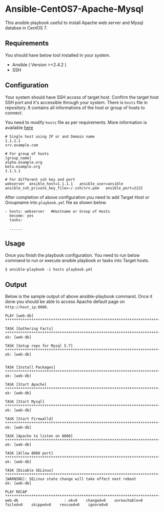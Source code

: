 # Ansible-CentOS7-Apache-Mysql


This ansible playbook useful to install Apache web server and Mysql databse in CentOS 7.

## Requirements

You should have below tool installed in your system.

  - Ansible ( Version >=2.4.2 )
  - SSH

## Configuration

Your system should have SSH access of target host. Confirm the target host SSH port and it's accessible through your system.
There is `hosts` file in repository. It contains all informations of the host or group of hosts to connect.

You need to modify `hosts` file as per requirements. More information is available [here](https://docs.ansible.com/ansible/latest/user_guide/intro_inventory.html)

    # Single host using IP or and Domain name
    1.1.1.1
    srv.example.com

    # For group of hosts
    [group_name]
    alpha.example.org
    beta.example.org
    1.1.1.1

    # For different ssh key and port
    webserver  ansible_host=1.1.1.1   ansible_user=ansible   ansible_ssh_private_key_file=~/.ssh/srv.pem   ansible_port=2222


After completion of above configuration you need to add Target Host or Groupname into `playbook.yml` file as shown below.


    - hosts: webserver   #Hostname or Group of Hosts
      become: yes
      tasks:

      ......  


## Usage

Once you finish the playbook configuration. You need to run below command to run or execute ansible playbook or tasks into Target hosts.

    $ ansible-playbook -i hosts playbook.yml


## Output

Below is the sample output of above ansible-playbook command. Once it done you should be able to access Apache default page on `http://host_ip:8080`.


    PLAY [web-db] *********************************************************************************************************************************************

    TASK [Gathering Facts] ************************************************************************************************************************************
    ok: [web-db]

    TASK [Setup repo for Mysql 5.7] ***************************************************************************************************************************
    ok: [web-db]


    TASK [Install Packages] ***********************************************************************************************************************************
    ok: [web-db]

    TASK [Start Apache] ***************************************************************************************************************************************
    ok: [web-db]

    TASK [Start Mysql] ****************************************************************************************************************************************
    ok: [web-db]

    TASK [Start Firewalld] ************************************************************************************************************************************
    ok: [web-db]

    TASK [Apache to listen on 8080] ***************************************************************************************************************************
    ok: [web-db]

    TASK [Allow 8080 port] ************************************************************************************************************************************
    ok: [web-db]

    TASK [Disable SELinux] ************************************************************************************************************************************
    [WARNING]: SELinux state change will take effect next reboot
    ok: [web-db]

    PLAY RECAP ************************************************************************************************************************************************
    web-db                     : ok=9    changed=0    unreachable=0    failed=0    skipped=0    rescued=0    ignored=0
